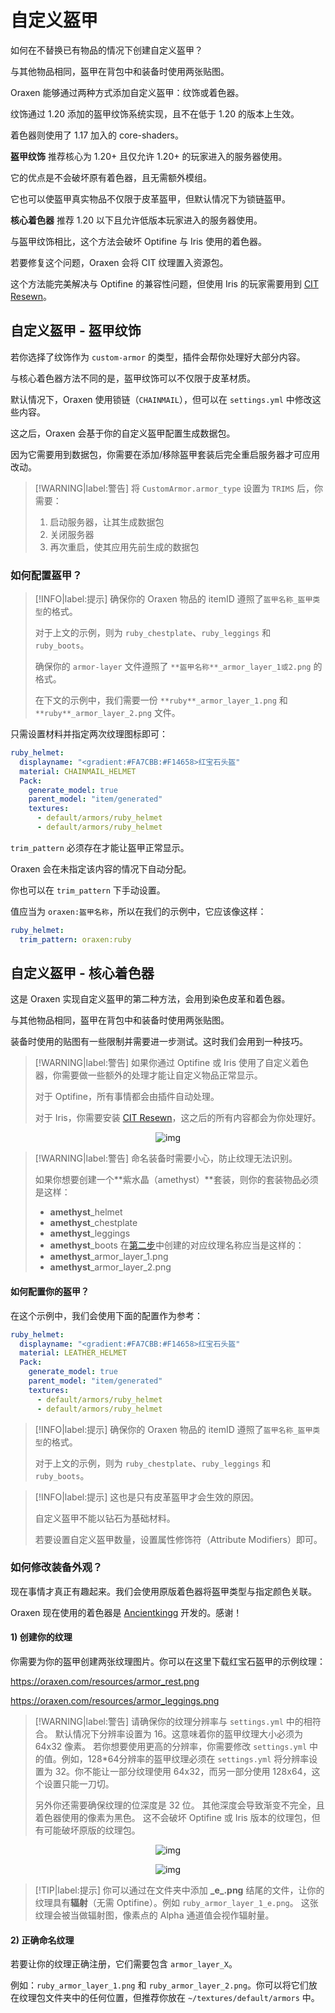 # 自定义盔甲
如何在不替换已有物品的情况下创建自定义盔甲？

与其他物品相同，盔甲在背包中和装备时使用两张贴图。

Oraxen 能够通过两种方式添加自定义盔甲：纹饰或着色器。

纹饰通过 1.20 添加的盔甲纹饰系统实现，且不在低于 1.20 的版本上生效。

着色器则使用了 1.17 加入的 core-shaders。

**盔甲纹饰** 推荐核心为 1.20+ 且仅允许 1.20+ 的玩家进入的服务器使用。

它的优点是不会破坏原有着色器，且无需额外模组。

它也可以使盔甲真实物品不仅限于皮革盔甲，但默认情况下为锁链盔甲。

**核心着色器** 推荐 1.20 以下且允许低版本玩家进入的服务器使用。

与盔甲纹饰相比，这个方法会破坏 Optifine 与 Iris 使用的着色器。

若要修复这个问题，Oraxen 会将 CIT 纹理置入资源包。

这个方法能完美解决与 Optifine 的兼容性问题，但使用 Iris 的玩家需要用到 [CIT Resewn](https://modrinth.com/mod/cit-resewn)。

## 自定义盔甲 - 盔甲纹饰

若你选择了纹饰作为 `custom-armor` 的类型，插件会帮你处理好大部分内容。

与核心着色器方法不同的是，盔甲纹饰可以不仅限于皮革材质。


默认情况下，Oraxen 使用锁链（`CHAINMAIL`），但可以在 `settings.yml` 中修改这些内容。

这之后，Oraxen 会基于你的自定义盔甲配置生成数据包。

因为它需要用到数据包，你需要在添加/移除盔甲套装后完全重启服务器才可应用改动。

> [!WARNING|label:警告]
> 将 `CustomArmor.armor_type` 设置为 `TRIMS` 后，你需要：
> 1. 启动服务器，让其生成数据包
> 2. 关闭服务器
> 3. 再次重启，使其应用先前生成的数据包

### 如何配置盔甲？

> [!INFO|label:提示]
> 确保你的 Oraxen 物品的 itemID 遵照了`盔甲名称_盔甲类型`的格式。
> 
> 对于上文的示例，则为 `ruby_chestplate`、`ruby_leggings` 和 `ruby_boots`。
>
> 
> 确保你的 `armor-layer` 文件遵照了 `**盔甲名称**_armor_layer_1或2.png` 的格式。
> 
> 在下文的示例中，我们需要一份 `**ruby**_armor_layer_1.png` 和 `**ruby**_armor_layer_2.png` 文件。

只需设置材料并指定两次纹理图标即可：

```YAML
ruby_helmet:
  displayname: "<gradient:#FA7CBB:#F14658>红宝石头盔"
  material: CHAINMAIL_HELMET
  Pack:
    generate_model: true
    parent_model: "item/generated"
    textures:
      - default/armors/ruby_helmet
      - default/armors/ruby_helmet
```

`trim_pattern` 必须存在才能让盔甲正常显示。

Oraxen 会在未指定该内容的情况下自动分配。

你也可以在 `trim_pattern` 下手动设置。

值应当为 `oraxen:盔甲名称`，所以在我们的示例中，它应该像这样：

```YAML
ruby_helmet:
  trim_pattern: oraxen:ruby
```

## 自定义盔甲 - 核心着色器

这是 Oraxen 实现自定义盔甲的第二种方法，会用到染色皮革和着色器。

与其他物品相同，盔甲在背包中和装备时使用两张贴图。

装备时使用的贴图有一些限制并需要进一步测试。这时我们会用到一种技巧。

> [!WARNING|label:警告]
> 如果你通过 Optifine 或 Iris 使用了自定义着色器，你需要做一些额外的处理才能让自定义物品正常显示。
>
> 对于 Optifine，所有事情都会由插件自动处理。
> 
> 对于 Iris，你需要安装 [CIT Resewn](https://modrinth.com/mod/cit-resewn)，这之后的所有内容都会为你处理好。

<center>

![img](images/image36.png)

</center>

> [!WARNING|label:警告]
> 命名装备时需要小心，防止纹理无法识别。
> 
> 如果你想要创建一个**紫水晶（amethyst）**套装，则你的套装物品必须是这样：
> 
> - **amethyst**_helmet
> - **amethyst**_chestplate
> - **amethyst**_leggings
> - **amethyst**_boots
> 在[第二步](#2-正确命名纹理)中创建的对应纹理名称应当是这样的：
> - **amethyst**_armor_layer_1.png
> - **amethyst**_armor_layer_2.png

#### 如何配置你的盔甲？

在这个示例中，我们会使用下面的配置作为参考：

```YAML
ruby_helmet:
  displayname: "<gradient:#FA7CBB:#F14658>红宝石头盔"
  material: LEATHER_HELMET
  Pack:
    generate_model: true
    parent_model: "item/generated"
    textures:
      - default/armors/ruby_helmet
      - default/armors/ruby_helmet
```

> [!INFO|label:提示]
> 确保你的 Oraxen 物品的 itemID 遵照了`盔甲名称_盔甲类型`的格式。
> 
> 对于上文的示例，则为 `ruby_chestplate`、`ruby_leggings` 和 `ruby_boots`。

> [!INFO|label:提示]
> 这也是只有皮革盔甲才会生效的原因。
>
> 自定义盔甲不能以钻石为基础材料。
>
> 若要设置自定义盔甲数量，设置属性修饰符（Attribute Modifiers）即可。

### 如何修改装备外观？

现在事情才真正有趣起来。我们会使用原版着色器将盔甲类型与指定颜色关联。

Oraxen 现在使用的着色器是 [Ancientkingg](https://twitter.com/ancientkingg) 开发的。感谢！

#### 1) 创建你的纹理

你需要为你的盔甲创建两张纹理图片。你可以在这里下载红宝石盔甲的示例纹理：

https://oraxen.com/resources/armor_rest.png

https://oraxen.com/resources/armor_leggings.png

> [!WARNING|label:警告]
> 请确保你的纹理分辨率与 `settings.yml` 中的相符合。
> 默认情况下分辨率设置为 16。这意味着你的盔甲纹理大小必须为 64x32 像素。
> 若你想要使用更高的分辨率，你需要修改 `settings.yml` 中的值。例如，128*64分辨率的盔甲纹理必须在 `settings.yml` 将分辨率设置为 32。你不能让一部分纹理使用 64x32，而另一部分使用 128x64，这个设置只能一刀切。
>
> 另外你还需要确保纹理的位深度是 32 位。
> 其他深度会导致渐变不完全，且着色器使用的像素为黑色。
> 这不会破坏 Optifine 或 Iris 版本的纹理包，但有可能破坏原版的纹理包。

<center>

![img](images/image37.png)

![img](images/image38.png)

</center>

> [!TIP|label:提示]
> 你可以通过在文件夹中添加 **\_e\_.png** 结尾的文件，让你的纹理具有**辐射**（无需 Optifine）。例如 `ruby_armor_layer_1_e.png`。
> 这张纹理会被当做辐射图，像素点的 Alpha 通道值会视作辐射量。

#### 2) 正确命名纹理

若要让你的纹理正确注册，它们需要包含 `armor_layer_X`。

例如：`ruby_armor_layer_1.png` 和 `ruby_armor_layer_2.png`。你可以将它们放在纹理包文件夹中的任何位置，但推荐你放在 `~/textures/default/armors` 中。